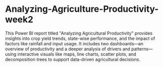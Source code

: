 # Analyzing-Agriculture-Productivity-week2
This Power BI report titled "Analyzing Agricultural Productivity" provides insights into crop yield trends, state-wise performance, and the impact of factors like rainfall and input usage. It includes two dashboards—an overview of productivity and a deeper analysis of drivers and patterns—using interactive visuals like maps, line charts, scatter plots, and decomposition trees to support data-driven agricultural decisions.
